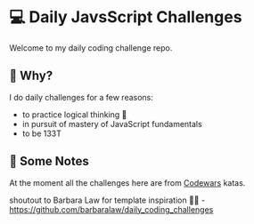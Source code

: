 # 💻 Daily JavsScript Challenges

Welcome to my daily coding challenge repo. 

## :thinking: Why?

I do daily challenges for a few reasons:
* to practice logical thinking 🧠
* in pursuit of mastery of JavaScript fundamentals
* to be 133T

## :notebook: Some Notes

At the moment all the challenges here are from [Codewars](https://codewars.com) katas.

shoutout to Barbara Law for template inspiration 🙏🏽 - https://github.com/barbaralaw/daily_coding_challenges 
